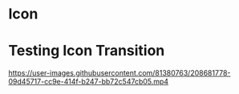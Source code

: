 # Icon
<h1>Testing Icon Transition</h1>

https://user-images.githubusercontent.com/81380763/208681778-09d45717-cc9e-414f-b247-bb72c547cb05.mp4
